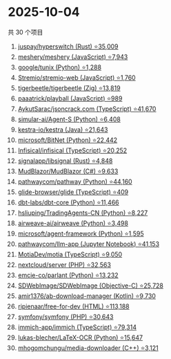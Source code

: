 # 2025-10-04

共 30 个项目

<!-- BEGIN GITHUB -->
<!-- 最后更新时间 2025-10-04 21:13:39 +0800 -->
1. [juspay/hyperswitch (Rust) ⭐35,009](https://github.com/juspay/hyperswitch)
1. [meshery/meshery (JavaScript) ⭐7,943](https://github.com/meshery/meshery)
1. [google/tunix (Python) ⭐1,288](https://github.com/google/tunix)
1. [Stremio/stremio-web (JavaScript) ⭐1,760](https://github.com/Stremio/stremio-web)
1. [tigerbeetle/tigerbeetle (Zig) ⭐13,819](https://github.com/tigerbeetle/tigerbeetle)
1. [paaatrick/playball (JavaScript) ⭐989](https://github.com/paaatrick/playball)
1. [AykutSarac/jsoncrack.com (TypeScript) ⭐41,670](https://github.com/AykutSarac/jsoncrack.com)
1. [simular-ai/Agent-S (Python) ⭐6,408](https://github.com/simular-ai/Agent-S)
1. [kestra-io/kestra (Java) ⭐21,643](https://github.com/kestra-io/kestra)
1. [microsoft/BitNet (Python) ⭐22,442](https://github.com/microsoft/BitNet)
1. [Infisical/infisical (TypeScript) ⭐20,252](https://github.com/Infisical/infisical)
1. [signalapp/libsignal (Rust) ⭐4,848](https://github.com/signalapp/libsignal)
1. [MudBlazor/MudBlazor (C#) ⭐9,633](https://github.com/MudBlazor/MudBlazor)
1. [pathwaycom/pathway (Python) ⭐44,160](https://github.com/pathwaycom/pathway)
1. [glide-browser/glide (TypeScript) ⭐409](https://github.com/glide-browser/glide)
1. [dbt-labs/dbt-core (Python) ⭐11,466](https://github.com/dbt-labs/dbt-core)
1. [hsliuping/TradingAgents-CN (Python) ⭐8,227](https://github.com/hsliuping/TradingAgents-CN)
1. [airweave-ai/airweave (Python) ⭐3,498](https://github.com/airweave-ai/airweave)
1. [microsoft/agent-framework (Python) ⭐1,595](https://github.com/microsoft/agent-framework)
1. [pathwaycom/llm-app (Jupyter Notebook) ⭐41,153](https://github.com/pathwaycom/llm-app)
1. [MotiaDev/motia (TypeScript) ⭐9,050](https://github.com/MotiaDev/motia)
1. [nextcloud/server (PHP) ⭐32,563](https://github.com/nextcloud/server)
1. [emcie-co/parlant (Python) ⭐13,232](https://github.com/emcie-co/parlant)
1. [SDWebImage/SDWebImage (Objective-C) ⭐25,728](https://github.com/SDWebImage/SDWebImage)
1. [amir1376/ab-download-manager (Kotlin) ⭐9,730](https://github.com/amir1376/ab-download-manager)
1. [ripienaar/free-for-dev (HTML) ⭐113,188](https://github.com/ripienaar/free-for-dev)
1. [symfony/symfony (PHP) ⭐30,643](https://github.com/symfony/symfony)
1. [immich-app/immich (TypeScript) ⭐79,314](https://github.com/immich-app/immich)
1. [lukas-blecher/LaTeX-OCR (Python) ⭐15,647](https://github.com/lukas-blecher/LaTeX-OCR)
1. [mhogomchungu/media-downloader (C++) ⭐3,121](https://github.com/mhogomchungu/media-downloader)
<!-- END GITHUB -->
